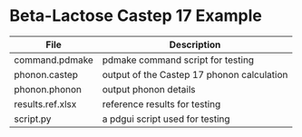 # Beta-Lactose Castep 17 Example

| **File**              | **Description**                                   |
| --------------------- | ------------------------------------------------- |
| command.pdmake        | pdmake command script for testing |
| phonon.castep         | output of the Castep 17 phonon calculation |
| phonon.phonon         | output phonon details |
| results.ref.xlsx      | reference results for testing |
| script.py             | a pdgui script used for testing |
